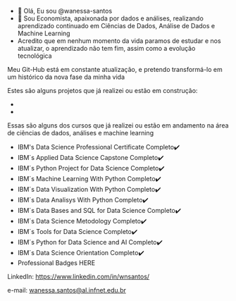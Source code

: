 - 👋 Olá, Eu sou @wanessa-santos
- 👀 Sou Economista, apaixonada por dados e análises, realizando aprendizado continuado em Ciências de Dados, Análise de Dados e Machine Learning
- Acredito que em nenhum momento da vida paramos de estudar e nos atualizar, o aprendizado não tem fim, assim como a evolução tecnológica

Meu Git-Hub está em constante atualização, e pretendo transformá-lo em um histórico da nova fase da minha vida

Estes são alguns projetos que já realizei ou estão em construção:

-
-

Essas são alguns dos cursos que já realizei ou estão em andamento na área de ciências de dados, análises e machine learning

- IBM's Data Science Professional Certificate Completo✔️
- IBM´s Applied Data Science Capstone Completo✔️
- IBM´s Python Project for Data Science Completo✔️
- IBM´s Machine Learning With Python Completo✔️
- IBM´s Data Visualization With Python Completo✔️
- IBM´s Data Analisys With Python Completo✔️
- IBM´s Data Bases and SQL for Data Science Completo✔️
- IBM´s Data Science Metodology Completo✔️
- IBM´s Tools for Data Science Completo✔️
- IBM´s Python for Data Science and AI Completo✔️
- IBM´s Data Science Orientation Completo✔️
- Professional Badges HERE

LinkedIn: https://www.linkedin.com/in/wnsantos/

e-mail: wanessa.santos@al.infnet.edu.br

<!--- Machine Learning and Data Science Projects
Machine Learning - Supervised
ML - Regression: House Pricing Models Comparison

ML - Best Classifier (KNN x DecTree x SVM x LogistRegr): Loan Status⚡

ML - Classification - SVM: Cancer detection

ML - Classification - Decision_Tree: Medical Drug Research

ML - Classification - KNN: Customer Customized Offer

ML - Classification -Logistic Regression: Customer Churn

Machine Learning - Unsupervised
ML - Clustering- K-Means: Customer Segmentation

🚧 Under Construction <--🚧

PySpark
PySpark MLlib - ML Pipeline Random Forest - Car price prediction⚡

🚧 Under Construction <--🚧

Recommender Systems
ML - Recommender System - Content-Based: Movie Recommender⚡

ML - Recommender System - Collaborative Filtering: User-User Movie Recommender⚡

Data Analysis and Data Visualization
NLP - Wordcloud for Alice Novel⚡

DataViz Clustering Markers - San Francisco Crimes⚡

DataViz - San Francisco Crime Choropleth Map

Data Analysis - Survey Analysis of Data Science Interest

Artificial Intelligence and Machine Learning Engines
AIDAN - Student Advisor Bot - powered by Watson Assistant and Discovery Integration - NLP, Content Tagging, Keyword Extraction⚡

H2O AutoML - Term Deposit Prediction⚡

Auto AI - IBM Watson - Iris Flower Multiclass Deploy⚡

Chatbot powered by IBM Watson Assistant API - Flower Shop

🚧 Under Construction <--🚧
--->
<!---
wanessa-santos/wanessa-santos is a ✨ special ✨ repository because its `README.md` (this file) appears on your GitHub profile.
You can click the Preview link to take a look at your changes.
--->
